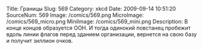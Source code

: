Title: Границы 
Slug: 569 
Category: xkcd 
Date: 2009-09-14 10:51:20 
SourceNum: 569 
Image: /comics/569.png 
MicroImage: /comics/569_micro.png 
MiniImage: /comics/569_mini.png 
Description: В конце концов образуется ООН. И тогда одинокий повстанец пробежит вдоль линии флагов перед зданием организации, вернется на свою базу и получит зиллион очков. 

